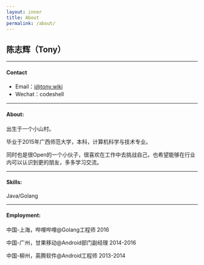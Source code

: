 ```yaml
---
layout: inner
title: About
permalink: /about/
---
```


## 陈志辉（Tony）
---

#### Contact

- Email：i@tony.wiki
- Wechat：codeshell

---

#### About: 

 出生于一个小山村。

 毕业于2015年广西师范大学，本科，计算机科学与技术专业。

 同时也是很Open的一个小伙子，很喜欢在工作中去挑战自己，也希望能够在行业内可以认识到更的朋友，多多学习交流。

---

#### Skills: 

 Java/Golang

---

#### Employment:

 中国-上海，哔哩哔哩@Golang工程师 2016

 中国-广州，甘果移动@Android部门副经理 2014-2016

 中国-柳州，英腾软件@Android工程师 2013-2014
